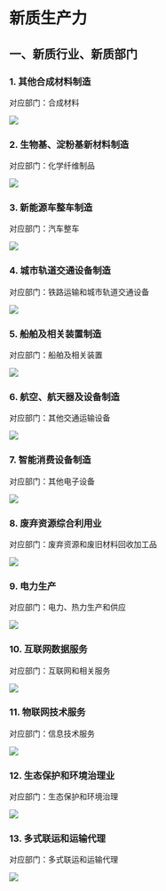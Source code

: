 # 新质生产力

## 一、新质行业、新质部门

### 1. 其他合成材料制造

对应部门：合成材料

![](其他合成材料制造.png)

### 2. 生物基、淀粉基新材料制造

对应部门：化学纤维制品

![](生物基、淀粉基新材料制造.png)

### 3. 新能源车整车制造

对应部门：汽车整车

![](新能源车整车制造.png)

### 4. 城市轨道交通设备制造

对应部门：铁路运输和城市轨道交通设备

![](城市轨道交通设备制造.png)

### 5. 船舶及相关装置制造

对应部门：船舶及相关装置

![](船舶及相关装置制造.png)

### 6. 航空、航天器及设备制造

对应部门：其他交通运输设备

![](航空、航天器及设备制造.png)

### 7. 智能消费设备制造

对应部门：其他电子设备

![](智能消费设备制造.png)

### 8. 废弃资源综合利用业

对应部门：废弃资源和废旧材料回收加工品

![](废弃资源综合利用业.png)

### 9. 电力生产

对应部门：电力、热力生产和供应

![](电力生产.png)

### 10. 互联网数据服务

对应部门：互联网和相关服务

![](互联网数据服务.png)

### 11. 物联网技术服务

对应部门：信息技术服务

![](物联网技术服务.png)

### 12. 生态保护和环境治理业

对应部门：生态保护和环境治理

![](生态保护和环境治理业.png)

###  13. 多式联运和运输代理

对应部门：多式联运和运输代理

![](多式联运和运输代理.png)
